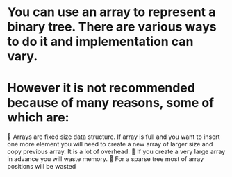 # You can use an array to represent a binary tree. There are various ways to do it and implementation can vary.

# However it is not recommended because of many reasons, some of which are:

:anger: Arrays are fixed size data structure. If array is full and you want to insert one more element you will need to create a new array of larger size and copy previous array. It is a lot of overhead.
:anger: If you create a very large array in advance you will waste memory.
:anger: For a sparse tree most of array positions will be wasted

